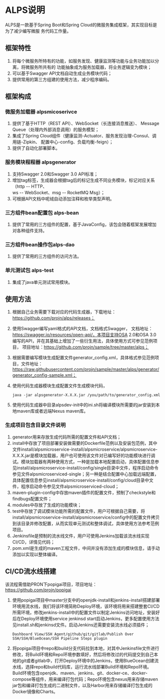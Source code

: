 # ALPS说明

ALPS是一款基于Spring Boot和Spring Cloud的微服务集成框架，其实现目标是为了减少编写微服
务代码工作量。  

## 框架特性
1. 将每个微服务所特有的功能，如服务发现、健康监测等功能与业务功能加以分离，将微服务所共有的
功能抽象成为服务加载器，将业务逻辑变为模块；
2. 可以基于Swagger API文档自动生成业务模块代码；
3. 提供常用的第三方组建的使用方法，减少程序编码。

## 框架构成
### 微服务加载器 alpsmicoserivce
1. 提供了基于HTTP（REST API）、WebSocket（长连接消息推送）、
Message Queue（处理内外部消息调用）的服务模型；
2. 集成了Spring Cloud组件（健康监测-Actuator、服务发现治理-Consul、调用链-Zipkin、
配置中心-config、负载均衡-feign）；
3. 提供了自动化部署脚本。

### 服务模块程程器 alpsgenerator
1. 支持Swagger 2.0和Swagger 3.0 API标准；
2. 增加tag标签，生成器会根据tag后的标记生成不同业务模块，标记对应关系（http -- HTTP、  
ws -- WebSocket、msg -- RocketMQ Msg）；
3. 可根据API文档中呢绒自动添加注释和枚举类型声明。

### 三方组件bean配置包 alps-bean
1. 提供了常用的三方组件的配置，基于JavaConfig，该包会随着框架发展增加对各种组件支持。  

### 三方组件bean操作包alps-dao
1. 提供了常用的三方组件的访问方法。

### 单元测试包 alps-test
1. 集成了java单元测试常用模块。

## 使用方法

1. 根据自己业务需要下载对应的代码生成器，下载地址：https://github.com/projn/alps/releases；

2. 使用Swagger编写yaml格式的API文档，文档格式Swagger， 文档地址：https://swagger.io/resources/open-api/，本项目支持OSA 2.0和OSA 3.0编写的API，并在其基础上增加了一些衍生用法，具体使用方式可参见范例项目， 项目地址：https://github.com/projn/sample/tree/master/alps；

3. 根据需要编写模块生成配置文件generator_config.xml，具体格式参见范例项目，文件地址：https://raw.githubusercontent.com/projn/sample/master/alps/generator/generator_config-sample.xml；

4. 使用代码生成器模块生成配置文件生成模块代码，

   `java -jar alpsgenerator-X.X.X.jar /you/path/to/generator_config.xml`

5. 使用代码生成器中目录alpsdev-init中的ini.sh将编译模块所需要的jar安装到本地maven库或者远端Nexus maven库。

### 生成项目包含目录文件说明

   1. generator用来存放生成代码所需的配置文件和API文档；
   2. install中存放了项目部署安装做需要的Dockerfile范例以及安装包范例，其中文件install/alpsmicroservice-install/alpsmicroservice/alpsmicroservice-X.X.X.jar是模块加载器，用户也可使用该文件对已编写好的功能模块进行调试。模块加载器有两种使用方式，一种是加载本地配置启动，具体配置信息参见install/alpsmicroservice-install/config/single目录中文件，程序启动命令参见文件alpsmicroserviced-single；另一种是结合配置中心加载远端配置，具体配置信息参见install/alpsmicroservice-install/config/cloud目录中文件，程序启动命令参见文件alpsmicroserviced-cloud；
   3. maven-plugin-config中存放maven插件的配置文件，预制了checkstyle和findbugs配置文件；
   4. modules中存放了生成的功能模块；
   5. test中存放了调试模块功能所需的配置文件，用户可根据自己需要，将install/alpsmicroservice-install/alpsmicroservice/config中的配置文件拷贝到该目录并修改配置，从而实现单元测试和整体调试，具体使用方法参考范例项目。
   6. Jenkinsfile是预制的流水线文件，用户可使用Jenkins加载该流水线实现CI/CD，详情见代码；
   7. pom.xml是生成的maven工程文件，中间并没有添加生成的模块信息，请手动添加以实现以整体编译。

## CI/CD流水线搭建

该流程需借助PRON下popigai项目，项目地址：https://github.com/projn/popigai

1. 使用popigai项目中master分支中的openjdk-install和jenkins-install搭建部署环境用流水线，我们将该环境简称Deploy环境，该环境将用来搭建整套CI/CD所需环境，修改jenkins-install中的配置文件以制定Jenkins访问地址，安装好后在Deploy环境使用service jenkinsd start启动Jenkins，更多配置使用方法见install.sh和jenkinsd文件。启动Jenkins还需要安装流水线必须插件；

   ```
   Dashboard View/SSH Agent/github/git/gitlab/Publish Over SSH/SSH/BlueOcean/SSH Pipeline Steps plugin
   ```

2. 将popigai项目中repo和build分支代码拉到本地，对其中Jenkinsfile文件进行修改，将Build环境和Repo环境参数填好，然后将修改过的代码提交到自己本地的git或者gitlab中，打开Deploy环境中的Jenkins，使用BlueOcean创建流水线，选择repo和build代码库，运行流水线部署Build环境和Repo环境。Build环境包含openjdk、maven、jenkins、git、docker-ce、docker-compose等组件，用来编译打包代码；Repo环境包含nexus用来存储maven jar包和编译打包生成的二进制文件，以及Harbor用来存储编译打包生成的Docker镜像和Charts。

